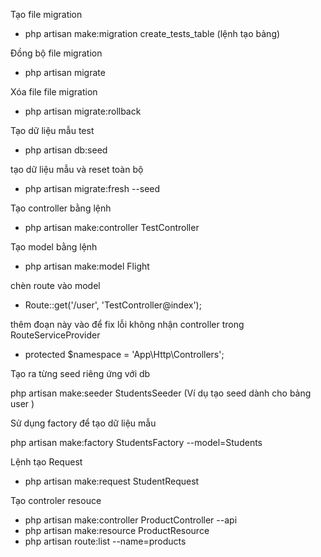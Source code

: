 Tạo file migration
- php artisan make:migration create_tests_table (lệnh tạo bảng)

Đồng bộ file migration
- php artisan migrate

Xóa file file migration
- php artisan migrate:rollback

Tạo dữ liệu mẫu test
- php artisan db:seed

tạo dữ liệu mẫu và reset toàn bộ
- php artisan migrate:fresh --seed

Tạo controller  bằng lệnh
- php artisan make:controller TestController

Tạo model bằng lệnh
- php artisan make:model Flight

chèn route vào model
- Route::get('/user', 'TestController@index');


thêm đoạn này vào để fix lỗi không nhận controller
trong RouteServiceProvider
- protected $namespace = 'App\Http\Controllers';

Tạo ra từng seed riêng ứng với db

php artisan make:seeder StudentsSeeder (Ví dụ tạo seed dành cho bảng user )

Sử dụng factory để tạo dữ liệu mẫu

php artisan make:factory StudentsFactory --model=Students

Lệnh tạo Request
- php artisan make:request StudentRequest

Tạo controler resouce
- php artisan make:controller ProductController --api
- php artisan make:resource ProductResource
- php artisan route:list --name=products
